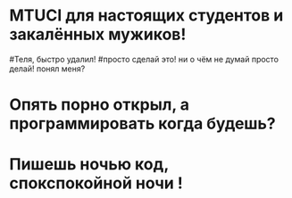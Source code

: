# MTUCI  для настоящих студентов и закалённых мужиков!
#Теля, быстро удалил!
#просто сделай это! ни о чём не думай просто делай! понял меня?
# Опять порно открыл, а программировать когда будешь?
# Пишешь ночью код, спокспокойной ночи !
